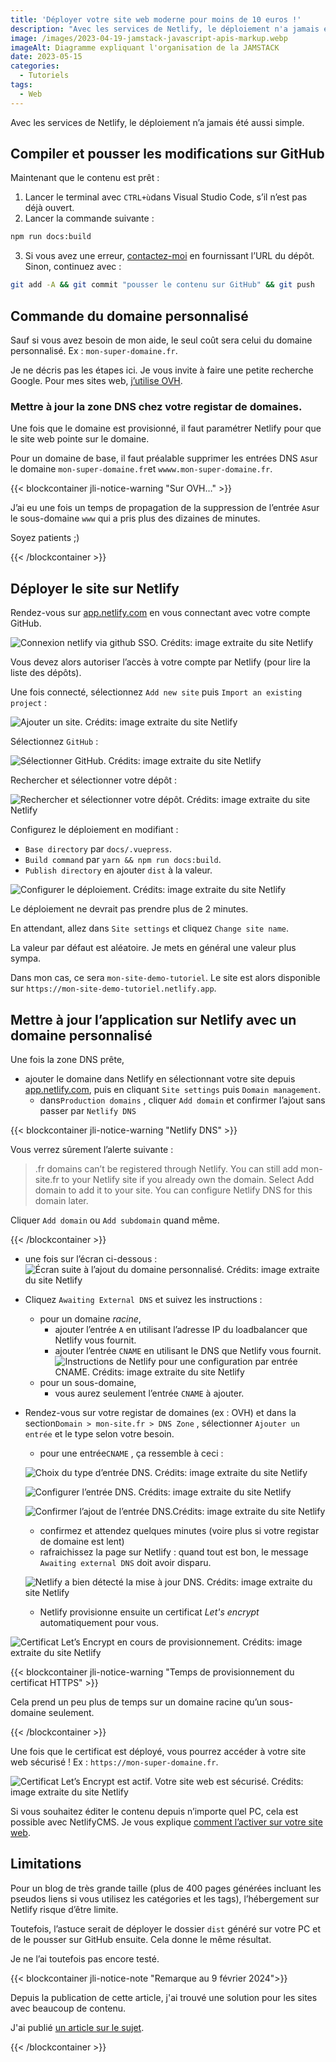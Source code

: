 ```yaml
---
title: 'Déployer votre site web moderne pour moins de 10 euros !'
description: "Avec les services de Netlify, le déploiement n'a jamais été aussi simple."
image: /images/2023-04-19-jamstack-javascript-apis-markup.webp
imageAlt: Diagramme expliquant l'organisation de la JAMSTACK
date: 2023-05-15
categories:
  - Tutoriels
tags:
  - Web
---
```


Avec les services de Netlify, le déploiement n’a jamais été aussi simple.

<!-- more -->

## Compiler et pousser les modifications sur GitHub

Maintenant que le contenu est prêt :

1. Lancer le terminal avec `CTRL+ù`dans Visual Studio Code, s’il n’est pas déjà ouvert.
2. Lancer la commande suivante :

```sh
npm run docs:build
```

3. Si vous avez une erreur, [contactez-moi](../../../page/contactez-moi/index.md) en fournissant l’URL du dépôt. Sinon, continuez avec :

```sh
git add -A && git commit "pousser le contenu sur GitHub" && git push
```

## Commande du domaine personnalisé

Sauf si vous avez besoin de mon aide, le seul coût sera celui du domaine personnalisé. Ex : `mon-super-domaine.fr`.

Je ne décris pas les étapes ici. Je vous invite à faire une petite recherche Google. Pour mes sites web, [j’utilise OVH](https://www.ovhcloud.com/fr/domains/).

### Mettre à jour la zone DNS chez votre registar de domaines.

Une fois que le domaine est provisionné, il faut paramétrer Netlify pour que le site web pointe sur le domaine.

Pour un domaine de base, il faut préalable supprimer les entrées DNS `A`sur le domaine `mon-super-domaine.fr`et `wwww.mon-super-domaine.fr`.

{{< blockcontainer jli-notice-warning "Sur OVH…" >}}

J’ai eu une fois un temps de propagation de la suppression de l’entrée `A`sur le sous-domaine `www` qui a pris plus des dizaines de minutes.

Soyez patients ;)

{{< /blockcontainer >}}

## Déployer le site sur Netlify

Rendez-vous sur [app.netlify.com](https://app.netlify.com) en vous connectant avec votre compte GitHub.

![Connexion netlify via github SSO. Crédits: image extraite du site Netlify](images/connexion-netlify-via-github-sso.jpg)

Vous devez alors autoriser l’accès à votre compte par Netlify (pour lire la liste des dépôts).

Une fois connecté, sélectionnez `Add new site` puis `Import an existing project` :

![Ajouter un site. Crédits: image extraite du site Netlify](images/ajouter-un-site.jpg)

Sélectionnez `GitHub` :

![Sélectionner GitHub. Crédits: image extraite du site Netlify](images/selectionner-github.jpg)

Rechercher et sélectionner votre dépôt :

![Rechercher et sélectionner votre dépôt. Crédits: image extraite du site Netlify](images/recherche-et-selectionner-votre-depôt.jpg)

Configurez le déploiement en modifiant :

- `Base directory` par `docs/.vuepress`.
- `Build command` par `yarn && npm run docs:build`.
- `Publish directory` en ajouter `dist` à la valeur.

![Configurer le déploiement. Crédits: image extraite du site Netlify](images/configurer-le-deploiement.jpg)

Le déploiement ne devrait pas prendre plus de 2 minutes.

En attendant, allez dans `Site settings` et cliquez `Change site name`.

La valeur par défaut est aléatoire. Je mets en général une valeur plus sympa.

Dans mon cas, ce sera `mon-site-demo-tutoriel`. Le site est alors disponible sur `https://mon-site-demo-tutoriel.netlify.app`.

## Mettre à jour l’application sur Netlify avec un domaine personnalisé

Une fois la zone DNS prête,

- ajouter le domaine dans Netlify en sélectionnant votre site depuis [app.netlify.com](https://app.netlify.com), puis en cliquant `Site settings` puis `Domain management`.
  - dans`Production domains` , cliquer `Add domain` et confirmer l’ajout sans passer par `Netlify DNS`

{{< blockcontainer jli-notice-warning "Netlify DNS" >}}

Vous verrez sûrement l’alerte suivante :

> .fr domains can’t be registered through Netlify. You can still add mon-site.fr to your Netlify site if you already own the domain. Select Add domain to add it to your site. You can configure Netlify DNS for this domain later.

Cliquer `Add domain` ou `Add subdomain` quand même.

{{< /blockcontainer >}}

- une fois sur l’écran ci-dessous : ![Écran suite à l’ajout du domaine personnalisé. Crédits: image extraite du site Netlify](images/ecran-suite-a-lajout-du-domaine-personnalise.jpg)

- Cliquez `Awaiting External DNS` et suivez les instructions :

  - pour un domaine _racine_,
    - ajouter l’entrée `A` en utilisant l’adresse IP du loadbalancer que Netlify vous fournit.
    - ajouter l’entrée `CNAME` en utilisant le DNS que Netlify vous fournit. ![Instructions de Netlify pour une configuration par entrée CNAME. Crédits: image extraite du site Netlify](images/instructions-de-netlify-pour-une-configuration-par-entree-cname.jpg)
  - pour un sous-domaine,
    - vous aurez seulement l’entrée `CNAME` à ajouter.

- Rendez-vous sur votre registar de domaines (ex : OVH) et dans la section`Domain > mon-site.fr > DNS Zone` , sélectionner `Ajouter un entrée` et le type selon votre besoin.

  - pour une entrée`CNAME` , ça ressemble à ceci :

  ![Choix du type d’entrée DNS. Crédits: image extraite du site Netlify](images/choix-du-type-dentree-dns.jpg)

  ![Configurer l’entrée DNS. Crédits: image extraite du site Netlify](images/configurer-lentree-dns.jpg)

  ![Confirmer l’ajout de l’entrée DNS.Crédits: image extraite du site Netlify](images/confirmer-lajout-de-lentree-dns.jpg)

  - confirmez et attendez quelques minutes (voire plus si votre registar de domaine est lent)
  - rafraichissez la page sur Netlify : quand tout est bon, le message `Awaiting external DNS` doit avoir disparu.

  ![Netlify a bien détecté la mise à jour DNS. Crédits: image extraite du site Netlify](images/netlify-a-bien-detecte-la-mise-a-jour-dns.jpg)

  - Netlify provisionne ensuite un certificat _Let's encrypt_ automatiquement pour vous.

![Certificat Let’s Encrypt en cours de provisionnement. Crédits: image extraite du site Netlify](images/certificat-lets-encrypt-en-cours-de-provisionnement.jpg)

{{< blockcontainer jli-notice-warning "Temps de provisionnement du certificat HTTPS" >}}

Cela prend un peu plus de temps sur un domaine racine qu’un sous-domaine seulement.

{{< /blockcontainer >}}

Une fois que le certificat est déployé, vous pourrez accéder à votre site web sécurisé ! Ex : `https://mon-super-domaine.fr`.

![Certificat Let’s Encrypt est actif. Votre site web est sécurisé. Crédits: image extraite du site Netlify](images/certificat-lets-encrypt-est-actif-votre-site-web-est-securise.jpg)

Si vous souhaitez éditer le contenu depuis n’importe quel PC, cela est possible avec NetlifyCMS. Je vous explique [comment l’activer sur votre site web](../activer-netlifycms-sur-son-site-web/index.md).

## Limitations

Pour un blog de très grande taille (plus de 400 pages générées incluant les pseudos liens si vous utilisez les catégories et les tags), l’hébergement sur Netlify risque d’être limite.

Toutefois, l’astuce serait de déployer le dossier `dist` généré sur votre PC et de le pousser sur GitHub ensuite. Cela donne le même résultat.

Je ne l’ai toutefois pas encore testé.

{{< blockcontainer jli-notice-note "Remarque au 9 février 2024">}}

Depuis la publication de cette article, j'ai trouvé une solution pour les sites avec beaucoup de contenu.

J'ai publié [un article sur le sujet](../../../post/2023-09/migrer-de-vuepress-a-hugo/index.md).

{{< /blockcontainer >}}